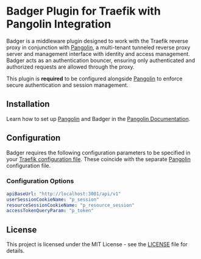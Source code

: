 # Badger Plugin for Traefik with Pangolin Integration

Badger is a middleware plugin designed to work with the Traefik reverse proxy in conjunction with [Pangolin](https://github.com/fosrl/pangolin), a multi-tenant tunneled reverse proxy server and management interface with identity and access management. Badger acts as an authentication bouncer, ensuring only authenticated and authorized requests are allowed through the proxy.

This plugin is **required** to be configured alongside [Pangolin](https://github.com/fosrl/pangolin) to enforce secure authentication and session management.

## Installation

Learn how to set up [Pangolin](https://github.com/fosrl/pangolin) and Badger in the [Pangolin Documentation](https://github.com/fosrl/pangolin).

## Configuration

Badger requires the following configuration parameters to be specified in your [Traefik configuration file](https://doc.traefik.io/traefik/getting-started/configuration-overview/). These coincide with the separate [Pangolin](https://github.com/fosrl/pangolin) configuration file.

### Configuration Options

```yaml
apiBaseUrl: "http://localhost:3001/api/v1"
userSessionCookieName: "p_session"
resourceSessionCookieName: "p_resource_session"
accessTokenQueryParam: "p_token"
```

## License

This project is licensed under the MIT License - see the [LICENSE](LICENSE) file for details.
